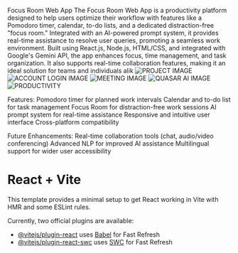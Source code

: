 Focus Room Web App
The Focus Room Web App is a productivity platform designed to help users optimize their workflow with features like a Pomodoro timer, calendar, to-do lists, and a dedicated distraction-free "focus room." Integrated with an AI-powered prompt system, it provides real-time assistance to resolve user queries, promoting a seamless work environment. Built using React.js, Node.js, HTML/CSS, and integrated with Google's Gemini API, the app enhances focus, time management, and task organization. It also supports real-time collaboration features, making it an ideal solution for teams and individuals alik
![PROJECT IMAGE](https://github.com/user-attachments/assets/c11c06d2-b4e5-44a0-9ab0-17e3ae7b2a13)
![ACCOUNT LOGIN IMAGE](https://github.com/user-attachments/assets/8df35ddb-3ceb-4a96-81c6-1eebcb8be786)
![MEETING IMAGE](https://github.com/user-attachments/assets/66046131-9cf1-4f59-92bf-5e98b7dcd4ad)
![QUASAR AI IMAGE](https://github.com/user-attachments/assets/b9b937b9-303b-4f4f-9429-2966b0487ff8)
![PRODUCTIVITY](https://github.com/user-attachments/assets/85e26049-b1d4-4277-af17-a9ed8dab2ee2)



Features:
Pomodoro timer for planned work intervals
Calendar and to-do list for task management
Focus Room for distraction-free work sessions
AI prompt system for real-time assistance
Responsive and intuitive user interface
Cross-platform compatibility


Future Enhancements:
Real-time collaboration tools (chat, audio/video conferencing)
Advanced NLP for improved AI assistance
Multilingual support for wider user accessibility









# React + Vite

This template provides a minimal setup to get React working in Vite with HMR and some ESLint rules.

Currently, two official plugins are available:

- [@vitejs/plugin-react](https://github.com/vitejs/vite-plugin-react/blob/main/packages/plugin-react/README.md) uses [Babel](https://babeljs.io/) for Fast Refresh
- [@vitejs/plugin-react-swc](https://github.com/vitejs/vite-plugin-react-swc) uses [SWC](https://swc.rs/) for Fast Refresh
